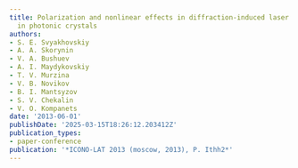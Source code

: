 ```yaml
---
title: Polarization and nonlinear effects in diffraction-induced laser pulse splitting
  in photonic crystals
authors:
- S. E. Svyakhovskiy
- A. A. Skorynin
- V. A. Bushuev
- A. I. Maydykovskiy
- T. V. Murzina
- V. B. Novikov
- B. I. Mantsyzov
- S. V. Chekalin
- V. O. Kompanets
date: '2013-06-01'
publishDate: '2025-03-15T18:26:12.203412Z'
publication_types:
- paper-conference
publication: '*ICONO-LAT 2013 (moscow, 2013), P. Ithh2*'
---
```

